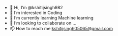 - 👋 Hi, I’m @kshitijsingh982
- 👀 I’m interested in Coding
- 🌱 I’m currently learning Machine learning
- 💞️ I’m looking to collaborate on ...
- 📫 How to reach me kshitijsingh05065@gmail.com

<!---
kshitijsingh982/kshitijsingh982 is a ✨ special ✨ repository because its `README.md` (this file) appears on your GitHub profile.
You can click the Preview link to take a look at your changes.
--->
